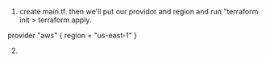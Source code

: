 1. create main.tf. then we'll put our providor and region and run "terraform init > terraform apply.

provider "aws" {
  region = "us-east-1"
}

2. 